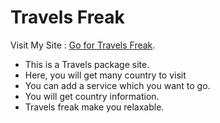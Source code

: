 # Travels Freak

Visit My Site : [Go for Travels Freak](https://tour-site-authentication.web.app/).

 - This is a Travels package site.
 - Here, you will get many country to visit
 - You can add a service which you want to go.
 - You will get country information.
 - Travels freak make you relaxable. 